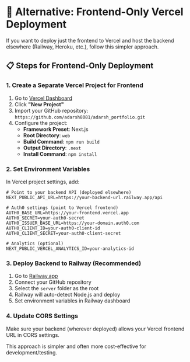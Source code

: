 # 🚀 Alternative: Frontend-Only Vercel Deployment

If you want to deploy just the frontend to Vercel and host the backend elsewhere (Railway, Heroku, etc.), follow this simpler approach.

## 📋 Steps for Frontend-Only Deployment

### 1. Create a Separate Vercel Project for Frontend

1. Go to [Vercel Dashboard](https://vercel.com/dashboard)
2. Click **"New Project"**
3. Import your GitHub repository: `https://github.com/adarsh8081/adarsh_portfolio.git`
4. Configure the project:
   - **Framework Preset**: Next.js
   - **Root Directory**: `web`
   - **Build Command**: `npm run build`
   - **Output Directory**: `.next`
   - **Install Command**: `npm install`

### 2. Set Environment Variables

In Vercel project settings, add:

```env
# Point to your backend API (deployed elsewhere)
NEXT_PUBLIC_API_URL=https://your-backend-url.railway.app/api

# Auth0 settings (point to Vercel frontend)
AUTH0_BASE_URL=https://your-frontend.vercel.app
AUTH0_SECRET=your-auth0-secret
AUTH0_ISSUER_BASE_URL=https://your-domain.auth0.com
AUTH0_CLIENT_ID=your-auth0-client-id
AUTH0_CLIENT_SECRET=your-auth0-client-secret

# Analytics (optional)
NEXT_PUBLIC_VERCEL_ANALYTICS_ID=your-analytics-id
```

### 3. Deploy Backend to Railway (Recommended)

1. Go to [Railway.app](https://railway.app)
2. Connect your GitHub repository
3. Select the `server` folder as the root
4. Railway will auto-detect Node.js and deploy
5. Set environment variables in Railway dashboard

### 4. Update CORS Settings

Make sure your backend (wherever deployed) allows your Vercel frontend URL in CORS settings.

This approach is simpler and often more cost-effective for development/testing.
